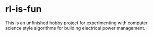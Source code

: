 # rl-is-fun
This is an unfinished hobby project for experimenting with computer science style algorithms for building electrical power management. 
